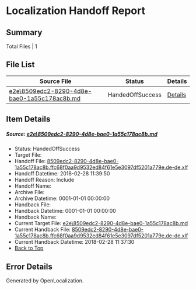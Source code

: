 # <a name='report-top'></a> Localization Handoff Report

## Summary
 Total Files | 1

## File List
 Source File | Status | Details 
 ----------- | ------ | ------- 
 [e2e\8509edc2-8290-4d8e-bae0-1a55c178ac8b.md](https://github.com/OpenLocalizationTestOrg/ol-test4/blob/11fe1ac3f33e94da562da1ef167f46344a9f4114/e2e/8509edc2-8290-4d8e-bae0-1a55c178ac8b.md) | HandedOffSuccess | [Details](#1a6d4dbc96543d6497b923de8fd7c3385ca9978b1)

## Item Details
##### <a name='1a6d4dbc96543d6497b923de8fd7c3385ca9978b1'></a> Source: [e2e\8509edc2-8290-4d8e-bae0-1a55c178ac8b.md](https://github.com/OpenLocalizationTestOrg/ol-test4/blob/11fe1ac3f33e94da562da1ef167f46344a9f4114/e2e/8509edc2-8290-4d8e-bae0-1a55c178ac8b.md)
* Status: HandedOffSuccess
* Target File: 
* Handoff File: [8509edc2-8290-4d8e-bae0-1a55c178ac8b.ffc68f0aa9d9532ed84f61e5e3097df5201a779e.de-de.xlf](https://github.com/OpenLocalizationTestOrg/ol-test4-handoff/blob/1ddcd1d26ca4407a60c5be1ae2a43ced4871c16b/ol-handoff/OpenLocalizationTestOrg/ol-test4-dede/e2e/ht/8509edc2-8290-4d8e-bae0-1a55c178ac8b.ffc68f0aa9d9532ed84f61e5e3097df5201a779e.de-de.xlf)
* Handoff Datetime: 2018-02-28 11:39:50
* Handoff Reason: Include
* Handoff Name: 
* Archive File: 
* Archive Datetime: 0001-01-01 00:00:00
* Handback File: 
* Handback Datetime: 0001-01-01 00:00:00
* Handback Name: 
* Current Target File: [e2e\8509edc2-8290-4d8e-bae0-1a55c178ac8b.md](https://github.com/OpenLocalizationTestOrg/ol-test4-dede/blob/200d92ea0396530c4a7ad50a7156e27058cd688a/e2e/8509edc2-8290-4d8e-bae0-1a55c178ac8b.md)
* Current Handback File: [8509edc2-8290-4d8e-bae0-1a55c178ac8b.ffc68f0aa9d9532ed84f61e5e3097df5201a779e.de-de.xlf](https://github.com/OpenLocalizationTestOrg/ol-test4-handback/blob/637da3ef00e7591295e6baa5d09461ce20f3988c/ol-handback/OpenLocalizationTestOrg/ol-test4-dede/e2e/ht/8509edc2-8290-4d8e-bae0-1a55c178ac8b.ffc68f0aa9d9532ed84f61e5e3097df5201a779e.de-de.xlf)
* Current Handback Datetime: 2018-02-28 11:37:30
* [Back to Top](#report-top)


## Error Details

Generated by OpenLocalization.
